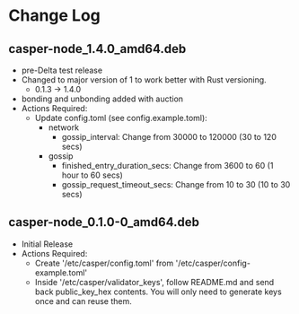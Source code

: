 # Change Log

## casper-node_1.4.0_amd64.deb

 - pre-Delta test release
 - Changed to major version of 1 to work better with Rust versioning.
    - 0.1.3 -> 1.4.0
 - bonding and unbonding added with auction
 - Actions Required:
    - Update config.toml (see config.example.toml):
        - network
            - gossip_interval: Change from 30000 to 120000 (30 to 120 secs)
        - gossip
            - finished_entry_duration_secs: Change from 3600 to 60 (1 hour to 60 secs)
            - gossip_request_timeout_secs: Change from 10 to 30 (10 to 30 secs)
   
## casper-node_0.1.0-0_amd64.deb

 - Initial Release
 - Actions Required:
    - Create '/etc/casper/config.toml' from '/etc/casper/config-example.toml'
    - Inside '/etc/casper/validator_keys', follow README.md and send back public_key_hex contents.
      You will only need to generate keys once and can reuse them.